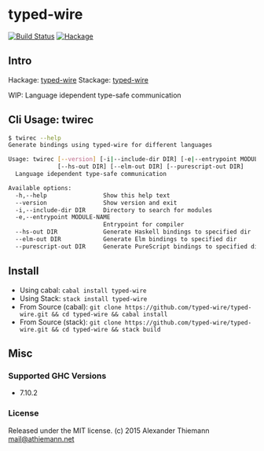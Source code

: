 typed-wire
=====

[![Build Status](https://travis-ci.org/typed-wire/typed-wire.svg)](https://travis-ci.org/typed-wire/typed-wire)
[![Hackage](https://img.shields.io/hackage/v/typed-wire.svg)](http://hackage.haskell.org/package/typed-wire)

## Intro

Hackage: [typed-wire](http://hackage.haskell.org/package/typed-wire)
Stackage: [typed-wire](https://www.stackage.org/package/typed-wire)

WIP: Language idependent type-safe communication

## Cli Usage: twirec

```sh
$ twirec --help
Generate bindings using typed-wire for different languages

Usage: twirec [--version] [-i|--include-dir DIR] [-e|--entrypoint MODULE-NAME]
              [--hs-out DIR] [--elm-out DIR] [--purescript-out DIR]
  Language idependent type-safe communication

Available options:
  -h,--help                Show this help text
  --version                Show version and exit
  -i,--include-dir DIR     Directory to search for modules
  -e,--entrypoint MODULE-NAME
                           Entrypoint for compiler
  --hs-out DIR             Generate Haskell bindings to specified dir
  --elm-out DIR            Generate Elm bindings to specified dir
  --purescript-out DIR     Generate PureScript bindings to specified dir

```

## Install

* Using cabal: `cabal install typed-wire`
* Using Stack: `stack install typed-wire`
* From Source (cabal): `git clone https://github.com/typed-wire/typed-wire.git && cd typed-wire && cabal install`
* From Source (stack): `git clone https://github.com/typed-wire/typed-wire.git && cd typed-wire && stack build`


## Misc

### Supported GHC Versions

* 7.10.2

### License

Released under the MIT license.
(c) 2015 Alexander Thiemann <mail@athiemann.net>
